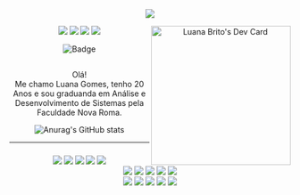 <div align="center">
  <img src="https://i.imgur.com/CdpexIV.gif">
  
  
<a href="https://app.daily.dev/lmgbrito"><img src="https://github.com/luana-brito/principal/blob/main/devcard.svg" align="right" width="250" alt="Luana Brito's Dev Card"/></a>

  
<div align="center"> 
  
[<img src="https://img.shields.io/badge/Instagram-E4405F?style=for-the-badge&logo=instagram&logoColor=white"/>](https://www.instagram.com/_luanamariag/)
[<img src="https://img.shields.io/badge/LinkedIn-0077B5?style=for-the-badge&logo=linkedin&logoColor=white"/>](https://www.linkedin.com/in/luana-gomes-9020791b1/)
[<img src="https://img.shields.io/badge/Gmail-D14836?style=for-the-badge&logo=gmail&logoColor=white"/>](mailto:lmgbrito4@gmail.com)
[<img src="https://img.shields.io/badge/Medium-12100E?style=for-the-badge&logo=medium&logoColor=white">](https://medium.com/@lmgbrito4)

![Badge](https://img.shields.io/badge/Site-OpenYourMind-%237159c1?style=for-the-badge&logo=ghost)
  
</div>
  </div>
  
<div align="left">
  <h2 align="center">  </h2>

  <p align="center">Olá!<br> Me chamo Luana Gomes, tenho 20 Anos e sou graduanda em Análise e Desenvolvimento de Sistemas pela Faculdade Nova Roma.<p>
  
</div>

<div align="center">
  
![Anurag's GitHub stats](https://github-readme-stats.vercel.app/api?username=luana-brito&anuraghazra&show_icons=true&theme=radical)
  
</div>
  
<hr>
  
### 
<div align="center">


  <img src="https://img.shields.io/badge/Hyper-000000?style=for-the-badge&logo=hyper&logoColor=white"/>
  <img src="https://img.shields.io/badge/PyCharm-000000.svg?&style=for-the-badge&logo=PyCharm&logoColor=white"/>
  <img src="https://img.shields.io/badge/Visual_Studio_Code-0078D4?style=for-the-badge&logo=visual%20studio%20code&logoColor=white"/>
  <img src="https://img.shields.io/badge/Spark%20AR-FF5C83?style=for-the-badge&logo=Spark AR&logoColor=white"/>
  <img src="https://img.shields.io/badge/Figma-F24E1E?style=for-the-badge&logo=figma&logoColor=white"/>
  <br>
  <img src="https://img.shields.io/badge/C%23-239120?style=for-the-badge&logo=c-sharp&logoColor=white"/>
  <img src="https://img.shields.io/badge/MySQL-005C84?style=for-the-badge&logo=mysql&logoColor=white"/>
  <img src="https://img.shields.io/badge/Python-3776AB?style=for-the-badge&logo=python&logoColor=white"/>
  <img src="https://img.shields.io/badge/HTML5-E34F26?style=for-the-badge&logo=html5&logoColor=white"/>
  <img src="https://img.shields.io/badge/CSS3-1572B6?style=for-the-badge&logo=css3&logoColor=white"/>
  <br>
  <img src="https://img.shields.io/badge/JavaScript-323330?style=for-the-badge&logo=javascript&logoColor=F7DF1E"/>
  <img src="https://img.shields.io/badge/Python-14354C?style=for-the-badge&logo=python&logoColor=white"/>
  <img src="https://img.shields.io/badge/Java-ED8B00?style=for-the-badge&logo=java&logoColor=white"/>
  <img src="https://img.shields.io/badge/React-20232A?style=for-the-badge&logo=react&logoColor=61DAFB"/>
  <img src="https://img.shields.io/badge/Bootstrap-563D7C?style=for-the-badge&logo=bootstrap&logoColor=white"/>
  
  
  </div>
  

</div>
